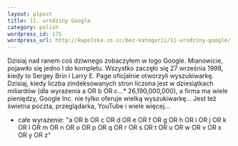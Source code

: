 ```yaml
--- 
layout: plpost
title: 11. urodziny Google
category: polish
wordpress_id: 175
wordpress_url: http://kwpolska.co.cc/bez-kategorii/11-urodziny-google/
---
```

Dzisiaj nad ranem coś dziwnego zobaczyłem w logo Google. Mianowicie, pojawiło się jedno l do kompletu. Wszystko zaczęło się 27 września 1998, kiedy to Sergey Brin i Larry E. Page oficjalnie otworzyli wyszukiwarkę. Dzisiaj, kiedy liczba zindeksowanych stron liczona jest w dziesiątkach miliardów (dla wyrażenia a OR b OR c...* 26,190,000,000), a firma ma wiele pieniędzy, Google Inc. nie tylko oferuje wielką wyszukiwarkę... Jest też świetna poczta, przeglądarka, YouTube i wiele więcej...
* całe wyrażenie: "a OR b OR c OR d OR e OR f OR g OR h OR i OR j OR k OR l OR m OR n OR o OR p OR q OR r OR s OR t OR u OR w OR v OR x OR y OR z"
